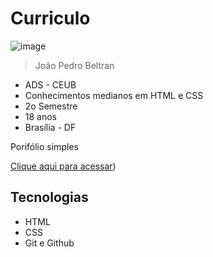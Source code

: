 # Curriculo

![image](https://github.com/Laloonn/curriculo/assets/86390243/53c27b55-221e-4b3a-a781-98dcfc54fd3a)



>João Pedro Beltran
- ADS - CEUB
- Conhecimentos medianos em HTML e CSS
- 2o Semestre
- 18 anos
- Brasília - DF

Porifólio simples

[Clique aqui para acessar](https://jp-beltran.github.io/curriculo/))

## Tecnologias
- HTML
- CSS
- Git e Github
